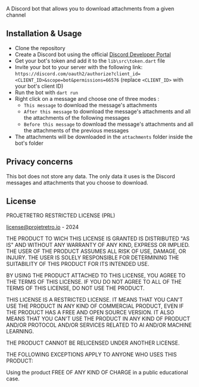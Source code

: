 
A Discord bot that allows you to download attachments from a given channel


## Installation & Usage

- Clone the repository
- Create a Discord bot using the official [Discord Developer Portal](https://discord.com/developers/applications)
- Get your bot's token and add it to the `lib\src\token.dart` file
- Invite your bot to your server with the following link: `https://discord.com/oauth2/authorize?client_id=<CLIENT_ID>&scope=bot&permissions=66576` (replace `<CLIENT_ID>` with your bot's client ID)
- Run the bot with `dart run`
- Right click on a message and choose one of three modes :
    - `This message` to download the message's attachments
    - `After this message` to download the message's attachments and all the attachments of the following messages
    - `Before this message` to download the message's attachments and all the attachments of the previous messages
- The attachments will be downloaded in the `attachments` folder inside the bot's folder

## Privacy concerns

This bot does not store any data. The only data it uses is the Discord messages and attachments that you choose to download.

## License

PROJETRETRO RESTRICTED LICENSE (PRL)

license@projetretro.io - 2024

THE PRODUCT TO WICH THIS LICENSE IS GRANTED IS DISTRIBUTED "AS IS" AND WITHOUT ANY WARRANTY OF ANY KIND, EXPRESS OR IMPLIED. THE USER OF THE PRODUCT ASSUMES ALL RISK OF USE, DAMAGE, OR INJURY. THE USER IS SOLELY RESPONSIBLE FOR DETERMINING THE SUITABILITY OF THIS PRODUCT FOR ITS INTENDED USE.

BY USING THE PRODUCT ATTACHED TO THIS LICENSE, YOU AGREE TO THE TERMS OF THIS LICENSE. IF YOU DO NOT AGREE TO ALL OF THE TERMS OF THIS LICENSE, DO NOT USE THE PRODUCT.

THIS LICENSE IS A RESTRICTED LICENSE. IT MEANS THAT YOU CAN'T USE THE PRODUCT IN ANY KIND OF COMMERCIAL PRODUCT, EVEN IF THE PRODUCT HAS A FREE AND OPEN SOURCE VERSION. IT ALSO MEANS THAT YOU CAN'T USE THE PRODUCT IN ANY KIND OF PRODUCT AND/OR PROTOCOL AND/OR SERVICES RELATED TO AI AND/OR MACHINE LEARNING.

THE PRODUCT CANNOT BE RELICENSED UNDER ANOTHER LICENSE.

THE FOLLOWING EXCEPTIONS APPLY TO ANYONE WHO USES THIS PRODUCT:

Using the product FREE OF ANY KIND OF CHARGE in a public educational case.